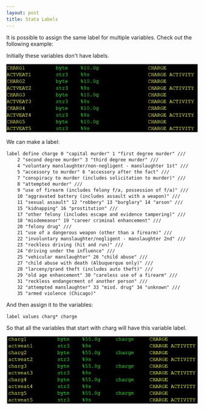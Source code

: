 ```yaml
---
layout: post
title: Stata Labels
---
```

It is possible to assign the same label for multiple variables. Check out the following example:

Initially these variables don't have labels.

![Charges](/images/charges.jpg "Charges")

We can make a label:
```
label define charge 0 "capital murder" 1 "first degree murder" ///
	2 "second degree murder" 3 "third degree murder" ///
	4 "voluntary manslaughter/non-negligent - manslaughter 1st" ///
	5 "accessory to murder" 6 "accessory after the fact" ///
	7 "conspiracy to murder (includes solicitation to murder)" ///
	8 "attempted murder" ///
	9 "use of firearm (includes felony f/a, possession of f/a)" ///
	10 "aggravated battery (includes assault with a weapon)" ///
	11 "sexual assault" 12 "robbery" 13 "burglary" 14 "arson" ///
	15 "kidnapping" 16 "prostitution" ///
	17 "other felony (includes escape and evidence tampering)" ///
	18 "misdemeanor" 19 "career criminal enhancement" ///
	20 "felony drug" ///
	21 "use of a dangerous weapon (other than a firearm)" ///
	22 "involuntary manslaughter/negligent - manslaughter 2nd" ///
	23 "reckless driving (hit and run)" ///
	24 "driving under the influence" ///
	25 "vehicular manslaughter" 26 "child abuse" ///
	27 "child abuse with death (Albuquerque only)" ///
	28 "larceny/grand theft (includes auto theft)" ///
	29 "old age enhancement" 30 "careless use of a firearm" ///
	31 "reckless endangerment of another person" ///
	32 "attempted manslaughter" 33 "misd. drug" 34 "unknown" ///
	35 "armed violence (Chicago)"
```
And then assign it to the variables:
```
label values charg* charge
```
So that all the variables that start with charg will have this variable label.

![Charges2](/images/charges2.jpg "Charges 2")
